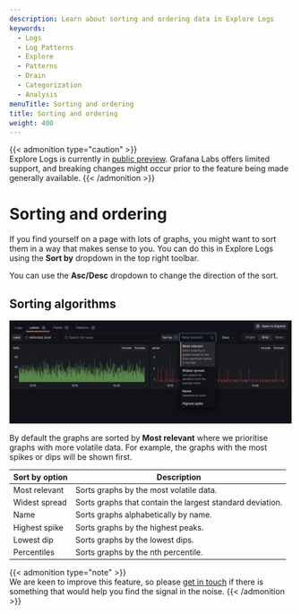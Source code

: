 ```yaml
---
description: Learn about sorting and ordering data in Explore Logs
keywords:
  - Logs
  - Log Patterns
  - Explore
  - Patterns
  - Drain
  - Categorization
  - Analysis
menuTitle: Sorting and ordering
title: Sorting and ordering
weight: 400
---
```


{{< admonition type="caution" >}}  
Explore Logs is currently in [public preview](/docs/release-life-cycle/). Grafana Labs offers limited support, and breaking changes might occur prior to the feature being made generally available.
{{< /admonition >}}

# Sorting and ordering

If you find yourself on a page with lots of graphs, you might want to sort them in a way that makes sense to you. You can do this in Explore Logs using the **Sort by** dropdown in the top right toolbar.

You can use the **Asc/Desc** dropdown to change the direction of the sort.

## Sorting algorithms

![Screenshot of the Sort By dropdown](../images/screenshots/sort-by-dropdown.png)

By default the graphs are sorted by **Most relevant** where we prioritise graphs with more volatile data. For example, the graphs with the most spikes or dips will be shown first.

| Sort by option | Description                                               |
| -------------- | --------------------------------------------------------- |
| Most relevant  | Sorts graphs by the most volatile data.                   |
| Widest spread  | Sorts graphs that contain the largest standard deviation. |
| Name           | Sorts graphs alphabetically by name.                      |
| Highest spike  | Sorts graphs by the highest peaks.                        |
| Lowest dip     | Sorts graphs by the lowest dips.                          |
| Percentiles    | Sorts graphs by the nth percentile.                       |

{{< admonition type="note" >}}  
We are keen to improve this feature, so please [get in touch](https://forms.gle/1sYWCTPvD72T1dPH9) if there is something that would help you find the signal in the noise.
{{< /admonition >}}
